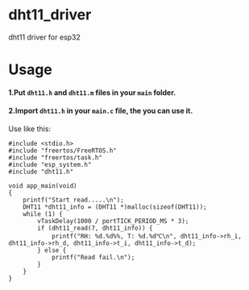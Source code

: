 # dht11_driver
dht11 driver for esp32

# Usage
#### 1.Put `dht11.h` and `dht11.m` files in your `main` folder.
#### 2.Import `dht11.h` in your `main.c` file, the you can use it.
Use like this:
```
#include <stdio.h>
#include "freertos/FreeRTOS.h"
#include "freertos/task.h"
#include "esp_system.h"
#include "dht11.h"

void app_main(void)
{
    printf("Start read.....\n");
    DHT11 *dht11_info = (DHT11 *)malloc(sizeof(DHT11));
    while (1) {
        vTaskDelay(1000 / portTICK_PERIOD_MS * 3);
        if (dht11_read(7, dht11_info)) {
            printf("RH: %d.%d%%, T: %d.%d℃\n", dht11_info->rh_i, dht11_info->rh_d, dht11_info->t_i, dht11_info->t_d);
        } else {
            printf("Read fail.\n");
        }
    }
}
```
